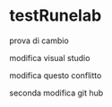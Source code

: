 # testRunelab
prova di cambio


modifica visual studio

modifica questo conflitto


seconda modifica git hub
